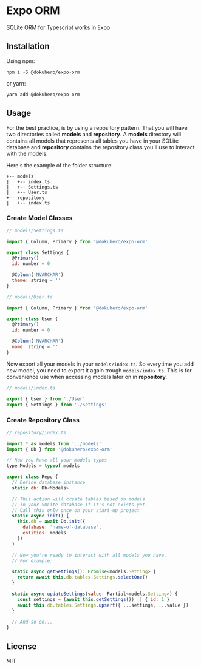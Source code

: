 # Expo ORM

SQLite ORM for Typescript works in Expo

## Installation

Using npm:

```
npm i -S @dokuhero/expo-orm
```

or yarn:

```
yarn add @dokuhero/expo-orm
```

## Usage

For the best practice, is by using a repository pattern. That you will have two directories called **models** and **repository**.
A **models** directory will contains all models that represents all tables you have in your SQLite database
and **repository** contains the repository class you'll use to interact with the models.

Here's the example of the folder structure:

```
+-- models
|   +-- index.ts
|   +-- Settings.ts
|   +-- User.ts
+-- repository
|   +-- index.ts
```

### Create Model Classes

```javascript
// models/Settings.ts

import { Column, Primary } from '@dokuhero/expo-orm'

export class Settings {
  @Primary()
  id: number = 0

  @Column('NVARCHAR')
  theme: string = ''
}
```

```javascript
// models/User.ts

import { Column, Primary } from '@dokuhero/expo-orm'

export class User {
  @Primary()
  id: number = 0

  @Column('NVARCHAR')
  name: string = ''
}
```

Now export all your models in your `models/index.ts`. So everytime you add new model, you need to export it again trough `models/index.ts`.
This is for convenience use when accessing models later on in **repository**.

```javascript
// models/index.ts

export { User } from './User'
export { Settings } from './Settings'
```

### Create Repository Class

```javascript
// repository/index.ts

import * as models from '../models'
import { Db } from '@dokuhero/expo-orm'

// Now you have all your models types
type Models = typeof models

export class Repo {
  // Define database instance
  static db: Db<Models>

  // This action will create tables based on models
  // in your SQLite database if it's not exists yet.
  // Call this only once on your start-up project
  static async init() {
    this.db = await Db.init({
      database: 'name-of-database',
      entities: models
    })
  }

  // Now you're ready to interact with all models you have.
  // For example:

  static async getSettings(): Promise<models.Setting> {
    return await this.db.tables.Settings.selectOne()
  }

  static async updateSettings(value: Partial<models.Setting>) {
    const settings = (await this.getSettings()) || { id: 1 }
    await this.db.tables.Settings.upsert({ ...settings, ...value })
  }

  // And so on...
}
```

## License

MIT
